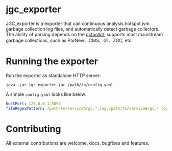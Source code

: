 # jgc_exporter

JGC_exporter is a exporter that can continuous analysis hotspot jvm garbage collection log files, and automatically detect garbage collectors. The ability of parsing depends on the [gctoolkit](https://github.com/microsoft/gctoolkit), supports most mainstream garbage collections, such as ParNew、CMS、G1、ZGC, etc.

# Running the exporter

Run the exporter as standalone HTTP server:
```shell
java -jar jgc_exporter.jar /path/to/config.yaml
```

A simple `config.yaml` looks like below:
```yaml
hostPort: 127.0.0.1:5898
fileRegexPattern: /path/to/serviceA/gc.*.log,/path/to/serviceB/gc.*.log
```

# Contributing
All external contributions are welcome, docs, bugfixes and features. 
